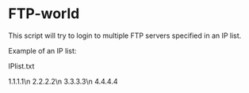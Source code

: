 # FTP-world

This script will try to login to multiple FTP servers specified in an IP list.


Example of an IP list:

IPlist.txt

1.1.1.1\n
2.2.2.2\n
3.3.3.3\n
4.4.4.4

